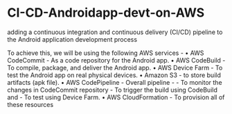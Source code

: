 # CI-CD-Androidapp-devt-on-AWS
adding a continuous integration and continuous delivery (CI/CD) pipeline to the Android application development process

To achieve this, we will be using the following AWS services -
•	AWS CodeCommit - As a code repository for the Android app.
•	AWS CodeBuild - To compile, package, and deliver the Android app.
•	AWS Device Farm - To test the Android app on real physical devices.
•	Amazon S3 - to store build artifacts (apk file).
•	AWS CodePipeline - Overall pipeline - - To monitor the changes in CodeCommit repository - To trigger the build using CodeBuild and - To test using Device Farm.
•	AWS CloudFormation - To provision all of these resources

